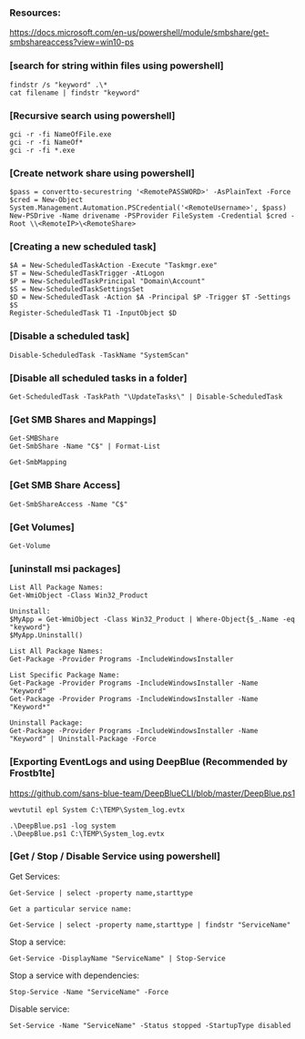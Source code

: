 ### Resources:
https://docs.microsoft.com/en-us/powershell/module/smbshare/get-smbshareaccess?view=win10-ps  


### [search for string within files using powershell]
```
findstr /s "keyword" .\*
cat filename | findstr "keyword"
```

### [Recursive search using powershell]
```
gci -r -fi NameOfFile.exe
gci -r -fi NameOf*
gci -r -fi *.exe
```

### [Create network share using powershell]
```
$pass = convertto-securestring '<RemotePASSWORD>' -AsPlainText -Force
$cred = New-Object System.Management.Automation.PSCredential('<RemoteUsername>', $pass)
New-PSDrive -Name drivename -PSProvider FileSystem -Credential $cred -Root \\<RemoteIP>\<RemoteShare>
```

### [Creating a new scheduled task]
```
$A = New-ScheduledTaskAction -Execute "Taskmgr.exe"
$T = New-ScheduledTaskTrigger -AtLogon
$P = New-ScheduledTaskPrincipal "Domain\Account"
$S = New-ScheduledTaskSettingsSet
$D = New-ScheduledTask -Action $A -Principal $P -Trigger $T -Settings $S
Register-ScheduledTask T1 -InputObject $D
```

### [Disable a scheduled task]
```
Disable-ScheduledTask -TaskName "SystemScan"
```

### [Disable all scheduled tasks in a folder]
```
Get-ScheduledTask -TaskPath "\UpdateTasks\" | Disable-ScheduledTask
```

### [Get SMB Shares and Mappings]
```
Get-SMBShare
Get-SmbShare -Name "C$" | Format-List

Get-SmbMapping
```

### [Get SMB Share Access]
```
Get-SmbShareAccess -Name "C$"
```

### [Get Volumes]
```
Get-Volume
```

### [uninstall msi packages]
```
List All Package Names:
Get-WmiObject -Class Win32_Product

Uninstall:
$MyApp = Get-WmiObject -Class Win32_Product | Where-Object{$_.Name -eq "keyword"}
$MyApp.Uninstall()

List All Package Names:
Get-Package -Provider Programs -IncludeWindowsInstaller

List Specific Package Name: 
Get-Package -Provider Programs -IncludeWindowsInstaller -Name "Keyword"
Get-Package -Provider Programs -IncludeWindowsInstaller -Name "Keyword*"

Uninstall Package:
Get-Package -Provider Programs -IncludeWindowsInstaller -Name "Keyword" | Uninstall-Package -Force
```

### [Exporting EventLogs and using DeepBlue (Recommended by Frostb1te]

https://github.com/sans-blue-team/DeepBlueCLI/blob/master/DeepBlue.ps1

```
wevtutil epl System C:\TEMP\System_log.evtx

.\DeepBlue.ps1 -log system
.\DeepBlue.ps1 C:\TEMP\System_log.evtx
```

### [Get / Stop / Disable Service using powershell]

Get Services:
```
Get-Service | select -property name,starttype

Get a particular service name:

Get-Service | select -property name,starttype | findstr "ServiceName"
```

Stop a service:

```
Get-Service -DisplayName "ServiceName" | Stop-Service
```
Stop a service with dependencies:

```
Stop-Service -Name "ServiceName" -Force
```

Disable service:

```
Set-Service -Name "ServiceName" -Status stopped -StartupType disabled
```
